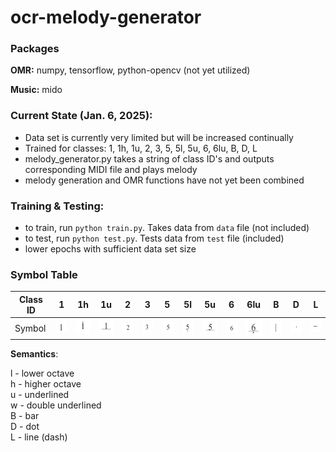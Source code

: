 # ocr-melody-generator

### Packages
**OMR:** numpy, tensorflow, python-opencv (not yet utilized)

**Music:** mido


### Current State (Jan. 6, 2025):
- Data set is currently very limited but will be increased continually
- Trained for classes: 1, 1h, 1u, 2, 3, 5, 5l, 5u, 6, 6lu, B, D, L
- melody_generator.py takes a string of class ID's and outputs corresponding MIDI file and plays melody
- melody generation and OMR functions have not yet been combined

### Training & Testing:
- to train, run ``` python train.py ```. Takes data from ``` data ``` file (not included)
- to test, run ``` python test.py ```. Tests data from ``` test ``` file (included)
- lower epochs with sufficient data set size

### Symbol Table
|Class ID| 1  | 1h | 1u | 2  | 3  | 5  | 5l | 5u | 6  | 6lu| B  | D  | L  |
|----|----|----|----|----|----|----|----|----|----|----|----|----|----|
| Symbol |![1](images/1_0.PNG)|![1h](images/1h_0.PNG)|![1u](images/1u_0.PNG)|![2](images/2_0.PNG)|![3](images/3_0.PNG)|![5](images/5_0.PNG)|![5l](images/5l_0.PNG)|![5u](images/5u_0.PNG)|![6](images/6_0.PNG)|![6lu](images/6lu_0.PNG)|![B](images/B_0.PNG)|![D](images/D_0.PNG)|![L](images/L_0.PNG)|

**Semantics**:

l - lower octave\
h - higher octave\
u - underlined\
w - double underlined\
B - bar\
D - dot\
L - line (dash)
